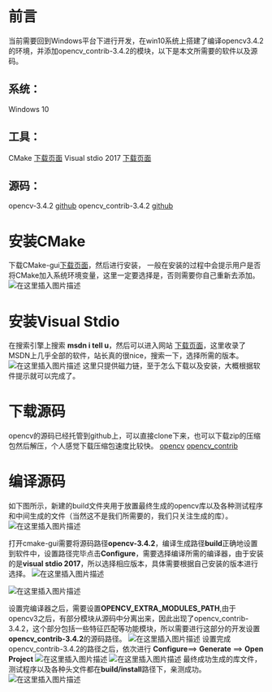 ﻿---
layout: post
tags: [OpenCV]
comments: true
---


# 前言
当前需要回到Windows平台下进行开发，在win10系统上搭建了编译opencv3.4.2的环境，并添加opencv_contrib-3.4.2的模块，以下是本文所需要的软件以及源码。
## 系统：
Windows 10 
## 工具：
CMake [下载页面](https://cmake.org/download/)
Visual stdio 2017 [下载页面](https://msdn.itellyou.cn/)
## 源码：
opencv-3.4.2 [github](https://github.com/opencv/opencv)
opencv_contrib-3.4.2 [github](https://github.com/opencv/opencv_contrib)
 
# 安装CMake
下载CMake-gui[下载页面](https://cmake.org/download/)，然后进行安装，
一般在安装的过程中会提示用户是否将CMake加入系统环境变量，这里一定要选择是，否则需要你自己重新去添加。
![在这里插入图片描述](https://img-blog.csdn.net/20180930095719197?watermark/2/text/aHR0cHM6Ly9ibG9nLmNzZG4ubmV0L3UwMTA2MzIxNjU=/font/5a6L5L2T/fontsize/400/fill/I0JBQkFCMA==/dissolve/70)
# 安装Visual Stdio
在搜索引擎上搜索 **msdn i tell u**，然后可以进入网站 [下载页面](https://msdn.itellyou.cn/)，这里收录了MSDN上几乎全部的软件，站长真的很nice，搜索一下，选择所需的版本。
![在这里插入图片描述](https://img-blog.csdn.net/20180930100408253?watermark/2/text/aHR0cHM6Ly9ibG9nLmNzZG4ubmV0L3UwMTA2MzIxNjU=/font/5a6L5L2T/fontsize/400/fill/I0JBQkFCMA==/dissolve/70)
这里只提供磁力链，至于怎么下载以及安装，大概根据软件提示就可以完成了。
# 下载源码
opencv的源码已经托管到github上，可以直接clone下来，也可以下载zip的压缩包然后解压，个人感觉下载压缩包速度比较快。
[opencv](https://github.com/opencv/opencv/archive/master.zip)
[opencv_contrib](https://github.com/opencv/opencv_contrib/archive/master.zip)

# 编译源码
如下图所示，新建的build文件夹用于放置最终生成的opencv库以及各种测试程序和中间生成的文件（当然这不是我们所需要的，我们只关注生成的库）。
![在这里插入图片描述](https://img-blog.csdn.net/20180930085418812?watermark/2/text/aHR0cHM6Ly9ibG9nLmNzZG4ubmV0L3UwMTA2MzIxNjU=/font/5a6L5L2T/fontsize/400/fill/I0JBQkFCMA==/dissolve/70)

打开cmake-gui需要将源码路径**opencv-3.4.2**，编译生成路径**build**正确地设置到软件中，设置路径完毕点击**Configure**，需要选择编译所需的编译器，由于安装的是**visual stdio 2017**，所以选择相应版本，具体需要根据自己安装的版本进行选择。
![在这里插入图片描述](https://img-blog.csdn.net/20180930085852576?watermark/2/text/aHR0cHM6Ly9ibG9nLmNzZG4ubmV0L3UwMTA2MzIxNjU=/font/5a6L5L2T/fontsize/400/fill/I0JBQkFCMA==/dissolve/70)

![在这里插入图片描述](https://img-blog.csdn.net/20180930085954382?watermark/2/text/aHR0cHM6Ly9ibG9nLmNzZG4ubmV0L3UwMTA2MzIxNjU=/font/5a6L5L2T/fontsize/400/fill/I0JBQkFCMA==/dissolve/70)

设置完编译器之后，需要设置**OPENCV_EXTRA_MODULES_PATH**,由于opencv3之后，有部分模块从源码中分离出来，因此出现了opencv_contrib-3.4.2，这个部分包括一些特征匹配等功能模块，所以需要进行这部分的开发设置**opencv_contrib-3.4.2**的源码路径。
![在这里插入图片描述](https://img-blog.csdn.net/20180930093323307?watermark/2/text/aHR0cHM6Ly9ibG9nLmNzZG4ubmV0L3UwMTA2MzIxNjU=/font/5a6L5L2T/fontsize/400/fill/I0JBQkFCMA==/dissolve/70)
设置完成opencv_contrib-3.4.2的路径之后，依次进行
**Configure**==> **Generate** ==> **Open Project**
![在这里插入图片描述](https://img-blog.csdn.net/2018093009344038?watermark/2/text/aHR0cHM6Ly9ibG9nLmNzZG4ubmV0L3UwMTA2MzIxNjU=/font/5a6L5L2T/fontsize/400/fill/I0JBQkFCMA==/dissolve/70)
![在这里插入图片描述](https://img-blog.csdn.net/20180930104609396?watermark/2/text/aHR0cHM6Ly9ibG9nLmNzZG4ubmV0L3UwMTA2MzIxNjU=/font/5a6L5L2T/fontsize/400/fill/I0JBQkFCMA==/dissolve/70)
最终成功生成的库文件，测试程序以及各种头文件都在**build/install**路径下，亲测成功。
![在这里插入图片描述](https://img-blog.csdn.net/20180930104627932?watermark/2/text/aHR0cHM6Ly9ibG9nLmNzZG4ubmV0L3UwMTA2MzIxNjU=/font/5a6L5L2T/fontsize/400/fill/I0JBQkFCMA==/dissolve/70)
